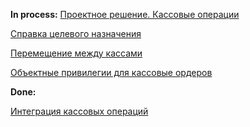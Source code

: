**In process:**
[Проектное решение. Кассовые операции](Global%20ERP/Projects/SNGS/Accounting/Cash/In%20process/Проектное%20решение.%20Кассовые%20операции.md)

[Справка целевого назначения](Справка%20целевого%20назначения.md)

[Перемещение между кассами](Перемещение%20между%20кассами.md)

[Объектные привилегии для кассовые ордеров](Объектные%20привилегии%20для%20кассовые%20ордеров.md)

**Done:**

[Интеграция кассовых операций](Интеграция%20кассовых%20операций.md)